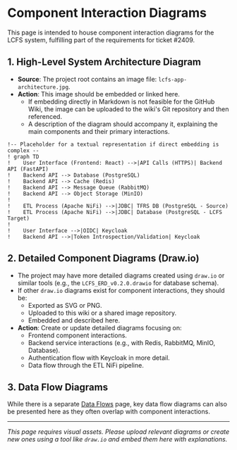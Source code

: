 # Component Interaction Diagrams

This page is intended to house component interaction diagrams for the LCFS system, fulfilling part of the requirements for ticket #2409.

## 1. High-Level System Architecture Diagram

*   **Source**: The project root contains an image file: `lcfs-app-architecture.jpg`.
*   **Action**: This image should be embedded or linked here.
    *   If embedding directly in Markdown is not feasible for the GitHub Wiki, the image can be uploaded to the wiki's Git repository and then referenced.
    *   A description of the diagram should accompany it, explaining the main components and their primary interactions.

```mermaid
!-- Placeholder for a textual representation if direct embedding is complex --
! graph TD
!    User Interface (Frontend: React) -->|API Calls (HTTPS)| Backend API (FastAPI)
!    Backend API --> Database (PostgreSQL)
!    Backend API --> Cache (Redis)
!    Backend API --> Message Queue (RabbitMQ)
!    Backend API --> Object Storage (MinIO)
!    
!    ETL Process (Apache NiFi) -->|JDBC| TFRS DB (PostgreSQL - Source)
!    ETL Process (Apache NiFi) -->|JDBC| Database (PostgreSQL - LCFS Target)
!    
!    User Interface -->|OIDC| Keycloak
!    Backend API -->|Token Introspection/Validation| Keycloak
```

## 2. Detailed Component Diagrams (Draw.io)

*   The project may have more detailed diagrams created using `draw.io` or similar tools (e.g., the `LCFS_ERD_v0.2.0.drawio` for database schema).
*   If other `draw.io` diagrams exist for component interactions, they should be:
    *   Exported as SVG or PNG.
    *   Uploaded to this wiki or a shared image repository.
    *   Embedded and described here.
*   **Action**: Create or update detailed diagrams focusing on:
    *   Frontend component interactions.
    *   Backend service interactions (e.g., with Redis, RabbitMQ, MinIO, Database).
    *   Authentication flow with Keycloak in more detail.
    *   Data flow through the ETL NiFi pipeline.

## 3. Data Flow Diagrams

While there is a separate [Data Flows](Data-Flows.md) page, key data flow diagrams can also be presented here as they often overlap with component interactions.

---
*This page requires visual assets. Please upload relevant diagrams or create new ones using a tool like `draw.io` and embed them here with explanations.* 